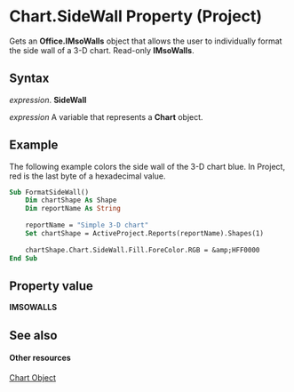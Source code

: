 
# Chart.SideWall Property (Project)
Gets an  **Office.IMsoWalls** object that allows the user to individually format the side wall of a 3-D chart. Read-only **IMsoWalls**.

## Syntax

 _expression_. **SideWall**

 _expression_ A variable that represents a **Chart** object.


## Example

The following example colors the side wall of the 3-D chart blue. In Project, red is the last byte of a hexadecimal value.


```vb
Sub FormatSideWall()
    Dim chartShape As Shape
    Dim reportName As String
    
    reportName = "Simple 3-D chart"
    Set chartShape = ActiveProject.Reports(reportName).Shapes(1)
    
    chartShape.Chart.SideWall.Fill.ForeColor.RGB = &amp;HFF0000
End Sub
```


## Property value

 **IMSOWALLS**


## See also


#### Other resources


[Chart Object](810d4ec1-69d2-c432-b9da-57042b783b85.md)